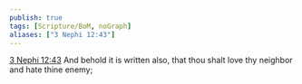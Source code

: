 ```yaml
---
publish: true
tags: [Scripture/BoM, noGraph]
aliases: ["3 Nephi 12:43"]
---
```

[3 Nephi 12:43](https://churchofjesuschrist.org/study/scriptures/bofm/3-ne/12?lang=eng&id=p43#p43) And behold it is written also, that thou shalt love thy neighbor and hate thine enemy;
